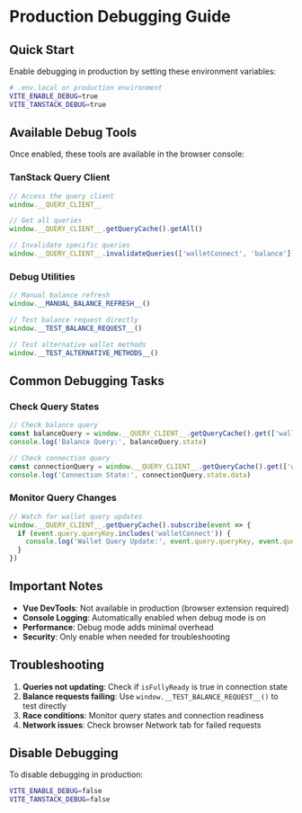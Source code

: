 # Production Debugging Guide

## Quick Start

Enable debugging in production by setting these environment variables:

```bash
# .env.local or production environment
VITE_ENABLE_DEBUG=true
VITE_TANSTACK_DEBUG=true
```

## Available Debug Tools

Once enabled, these tools are available in the browser console:

### TanStack Query Client

```javascript
// Access the query client
window.__QUERY_CLIENT__

// Get all queries
window.__QUERY_CLIENT__.getQueryCache().getAll()

// Invalidate specific queries
window.__QUERY_CLIENT__.invalidateQueries(['walletConnect', 'balance'])
```

### Debug Utilities

```javascript
// Manual balance refresh
window.__MANUAL_BALANCE_REFRESH__()

// Test balance request directly
window.__TEST_BALANCE_REQUEST__()

// Test alternative wallet methods
window.__TEST_ALTERNATIVE_METHODS__()
```

## Common Debugging Tasks

### Check Query States

```javascript
// Check balance query
const balanceQuery = window.__QUERY_CLIENT__.getQueryCache().get(['walletConnect', 'balance'])
console.log('Balance Query:', balanceQuery.state)

// Check connection query
const connectionQuery = window.__QUERY_CLIENT__.getQueryCache().get(['walletConnect', 'connection'])
console.log('Connection State:', connectionQuery.state.data)
```

### Monitor Query Changes

```javascript
// Watch for wallet query updates
window.__QUERY_CLIENT__.getQueryCache().subscribe(event => {
  if (event.query.queryKey.includes('walletConnect')) {
    console.log('Wallet Query Update:', event.query.queryKey, event.query.state.status)
  }
})
```

## Important Notes

- **Vue DevTools**: Not available in production (browser extension required)
- **Console Logging**: Automatically enabled when debug mode is on
- **Performance**: Debug mode adds minimal overhead
- **Security**: Only enable when needed for troubleshooting

## Troubleshooting

1. **Queries not updating**: Check if `isFullyReady` is true in connection state
2. **Balance requests failing**: Use `window.__TEST_BALANCE_REQUEST__()` to test directly
3. **Race conditions**: Monitor query states and connection readiness
4. **Network issues**: Check browser Network tab for failed requests

## Disable Debugging

To disable debugging in production:

```bash
VITE_ENABLE_DEBUG=false
VITE_TANSTACK_DEBUG=false
```
